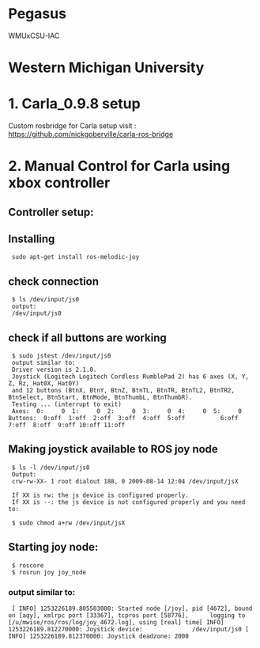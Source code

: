 # Pegasus
WMUxCSU-IAC 


# Western Michigan University

# 1. Carla_0.9.8 setup

Custom rosbridge for Carla setup visit : 
<https://github.com/nickgoberville/carla-ros-bridge>

# 2. Manual Control for Carla using xbox controller

## Controller setup:
   
  ## Installing
     sudo apt-get install ros-melodic-joy
   
  ## check connection
     $ ls /dev/input/js0
     output:
     /dev/input/js0
   
  ## check if all buttons are working
     $ sudo jstest /dev/input/js0
     output similar to:
     Driver version is 2.1.0.
     Joystick (Logitech Logitech Cordless RumblePad 2) has 6 axes (X, Y, Z, Rz, Hat0X, Hat0Y)
     and 12 buttons (BtnX, BtnY, BtnZ, BtnTL, BtnTR, BtnTL2, BtnTR2, BtnSelect, BtnStart, BtnMode, BtnThumbL, BtnThumbR).
     Testing ... (interrupt to exit)
     Axes:  0:     0  1:     0  2:     0  3:     0  4:     0  5:     0 Buttons:  0:off  1:off  2:off  3:off  4:off  5:off          6:off  7:off  8:off  9:off 10:off 11:off
    
  ## Making joystick available to ROS joy node
     $ ls -l /dev/input/js0
     Output:
     crw-rw-XX- 1 root dialout 188, 0 2009-08-14 12:04 /dev/input/jsX
     
     If XX is rw: the js device is configured properly.
     If XX is --: the js device is not configured properly and you need to:
     
     $ sudo chmod a+rw /dev/input/jsX
  
 ## Starting joy node:
     $ roscore
     $ rosrun joy joy_node
 ### output similar to: 
     [ INFO] 1253226189.805503000: Started node [/joy], pid [4672], bound on [aqy], xmlrpc port [33367], tcpros port [58776],      logging to [/u/mwise/ros/ros/log/joy_4672.log], using [real] time[ INFO] 1253226189.812270000: Joystick device:              /dev/input/js0 [ INFO] 1253226189.812370000: Joystick deadzone: 2000
     

  



